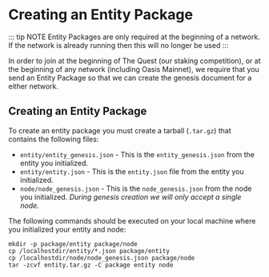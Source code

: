 # Creating an Entity Package

::: tip NOTE
Entity Packages are only required at the beginning of a network. If the network
is already running then this will no longer be used
:::

In order to join at the beginning of The Quest (our staking competition), or at
the beginning of any network (including Oasis Mainnet), we require that you send
an Entity Package so that we can create the genesis document for a either
network.

## Creating an Entity Package

To create an entity package you must create a tarball (`.tar.gz`) that contains
the following files:

* `entity/entity_genesis.json` - This is the `entity_genesis.json` from the
  entity you initialized.
* `entity/entity.json` - This is the `entity.json` file from the entity you
  initialized.
* `node/node_genesis.json` - This is the `node_genesis.json` from the node you
  initialized. _During genesis creation we will only accept a single node._

The following commands should be executed on your local machine where you
initialized your entity and node:

```shell
mkdir -p package/entity package/node
cp /localhostdir/entity/*.json package/entity
cp /localhostdir/node/node_genesis.json package/node
tar -zcvf entity.tar.gz -C package entity node
```
